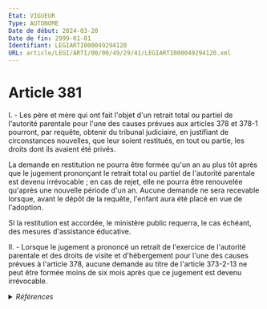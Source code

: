 ```yaml
---
État: VIGUEUR
Type: AUTONOME
Date de début: 2024-03-20
Date de fin: 2999-01-01
Identifiant: LEGIARTI000049294120
URL: article/LEGI/ARTI/00/00/49/29/41/LEGIARTI000049294120.xml
---
```


<h1>Article 381</h1>

I. - Les père et mère qui ont fait l'objet d'un retrait total ou partiel de
l'autorité parentale pour l'une des causes prévues aux articles 378 et 378-1
pourront, par requête, obtenir du tribunal judiciaire, en justifiant de
circonstances nouvelles, que leur soient restitués, en tout ou partie, les
droits dont ils avaient été privés.<br />

La demande en restitution ne pourra être formée qu'un an au plus tôt après que
le jugement prononçant le retrait total ou partiel de l'autorité parentale est
devenu irrévocable ; en cas de rejet, elle ne pourra être renouvelée qu'après
une nouvelle période d'un an. Aucune demande ne sera recevable lorsque, avant le
dépôt de la requête, l'enfant aura été placé en vue de l'adoption.<br />

Si la restitution est accordée, le ministère public requerra, le cas échéant,
des mesures d'assistance éducative.<br />

II. - Lorsque le jugement a prononcé un retrait de l'exercice de l'autorité
parentale et des droits de visite et d'hébergement pour l'une des causes prévues
à l'article 378, aucune demande au titre de l'article 373-2-13 ne peut être
formée moins de six mois après que ce jugement est devenu irrévocable.


<details>
  <summary><em>Références</em></summary>

  <h2>Articles faisant référence à l'article</h2>
  
  <ul>
    <li>
      <a href="https://legal.tricoteuses.fr//redirection/LEGIARTI000049291820?vers=git&vers=legifrance">LOI n° 2024-233 du 18 mars 2024 visant à mieux protéger et accompagner les enfants victimes et covictimes de violences intrafamiliales - article 5 ENTIEREMENT_MODIF</a> MODIFIE source
    </li>
    <li>
      <a href="https://legal.tricoteuses.fr//redirection/LEGIARTI000022469788?vers=git&vers=legifrance">Code civil - article 378 AUTONOME MODIFIE, en vigueur du 2010-07-11 au 2019-12-30</a> CITATION cible
    </li>
    <li>
      <a href="https://legal.tricoteuses.fr//redirection/LEGIARTI000039367649?vers=git&vers=legifrance">Code civil - article 378-1 AUTONOME VIGUEUR, en vigueur depuis le 2020-01-01</a> CITATION cible
    </li>
    <li>
      <a href="https://legal.tricoteuses.fr//redirection/LEGIARTI000006426993?vers=git&vers=legifrance">Code civil - article 378 AUTONOME MODIFIE, en vigueur du 1971-01-01 au 1996-07-06</a> CITATION cible
    </li>
    <li>
      <a href="https://legal.tricoteuses.fr//redirection/LEGIARTI000006427007?vers=git&vers=legifrance">Code civil - article 378-1 AUTONOME MODIFIE, en vigueur du 1971-01-01 au 1996-07-06</a> CITATION cible
    </li>
    <li>
      <a href="https://legal.tricoteuses.fr//redirection/LEGIARTI000006426994?vers=git&vers=legifrance">Code civil - article 378 AUTONOME MODIFIE, en vigueur du 1996-07-06 au 2010-07-11</a> CITATION cible
    </li>
    <li>
      <a href="https://legal.tricoteuses.fr//redirection/LEGIARTI000039778182?vers=git&vers=legifrance">Code civil - article 378 AUTONOME MODIFIE, en vigueur du 2019-12-30 au 2020-08-01</a> CITATION cible
    </li>
    <li>
      <a href="https://legal.tricoteuses.fr//redirection/LEGIARTI000042193452?vers=git&vers=legifrance">Code civil - article 378 AUTONOME MODIFIE, en vigueur du 2020-08-01 au 2024-03-20</a> CITATION cible
    </li>
    <li>
      <a href="https://legal.tricoteuses.fr//redirection/LEGIARTI000032207470?vers=git&vers=legifrance">Code civil - article 378-1 AUTONOME MODIFIE, en vigueur du 2016-03-16 au 2020-01-01</a> CITATION cible
    </li>
    <li>
      <a href="https://legal.tricoteuses.fr//redirection/LEGIARTI000049294106?vers=git&vers=legifrance">Code civil - article 378 AUTONOME VIGUEUR, en vigueur depuis le 2024-03-20</a> CITATION cible
    </li>
    <li>
      <a href="https://legal.tricoteuses.fr//redirection/LEGIARTI000006427008?vers=git&vers=legifrance">Code civil - article 378-1 AUTONOME MODIFIE, en vigueur du 1996-07-06 au 2016-03-16</a> CITATION cible
    </li>
  </ul>
  
  <h2>Références faites par l'article</h2>
  
  <ul>
    <li>
      1959-09-21 CITATION cible <a href="https://legal.tricoteuses.fr//redirection/LEGIARTI000006682948?vers=git&vers=legifrance">Décret n°59-1095 du 21 septembre 1959 PORTANT, EN EXECUTION DES ARTICLES 800 DU CODE DE PROCEDURE PENALE ET 202 DU CODE DE LA FAMILLE ET DE L'AIDE SOCIALE, REGLEMENT D'ADMINISTRATION PUBLIQUE POUR L'APPLICATION DE DISPOSITIONS RELATIVES A LA PROTECTION DE L'ENFANCE ET DE L'ADOLESCENCE EN DANGER. - article 13 AUTONOME ABROGE, en vigueur du 1959-09-25 au 2006-04-09</a>
    </li>
    <li>
      1959-09-21 CITATION cible <a href="https://legal.tricoteuses.fr//redirection/LEGIARTI000006682940?vers=git&vers=legifrance">Décret n°59-1095 du 21 septembre 1959 PORTANT, EN EXECUTION DES ARTICLES 800 DU CODE DE PROCEDURE PENALE ET 202 DU CODE DE LA FAMILLE ET DE L'AIDE SOCIALE, REGLEMENT D'ADMINISTRATION PUBLIQUE POUR L'APPLICATION DE DISPOSITIONS RELATIVES A LA PROTECTION DE L'ENFANCE ET DE L'ADOLESCENCE EN DANGER. - article 6 AUTONOME ABROGE, en vigueur du 1959-09-25 au 2006-04-09</a>
    </li>
    <li>
      1970-06-04 CITATION cible <a href="https://legal.tricoteuses.fr//redirection/LEGIARTI000006283880?vers=git&vers=legifrance">Loi n° 70-459 du 4 juin 1970 relative à l'autorité parentale - article 14 AUTONOME VIGUEUR, en vigueur depuis le 1971-01-01</a>
    </li>
    <li>
      2024-03-18 MODIFIE cible <a href="https://legal.tricoteuses.fr//redirection/LEGIARTI000049291820?vers=git&vers=legifrance">LOI n° 2024-233 du 18 mars 2024 visant à mieux protéger et accompagner les enfants victimes et covictimes de violences intrafamiliales - article 5 ENTIEREMENT_MODIF</a>
    </li>
    <li>
      2024-03-18 CITATION cible <a href="https://legal.tricoteuses.fr//redirection/LEGIARTI000049291820?vers=git&vers=legifrance">LOI n° 2024-233 du 18 mars 2024 visant à mieux protéger et accompagner les enfants victimes et covictimes de violences intrafamiliales - article 5 ENTIEREMENT_MODIF</a>
    </li>
    <li>
      2999-01-01 CITATION source <a href="https://legal.tricoteuses.fr//redirection/LEGIARTI000006426993?vers=git&vers=legifrance">Code civil - article 378 AUTONOME MODIFIE, en vigueur du 1971-01-01 au 1996-07-06</a>
    </li>
    <li>
      2999-01-01 CITATION source <a href="https://legal.tricoteuses.fr//redirection/LEGIARTI000006427007?vers=git&vers=legifrance">Code civil - article 378-1 AUTONOME MODIFIE, en vigueur du 1971-01-01 au 1996-07-06</a>
    </li>
    <li>
      2999-01-01 CITATION cible <a href="https://legal.tricoteuses.fr//redirection/LEGIARTI000006681180?vers=git&vers=legifrance">Code de la famille et de l'aide sociale - article 64 AUTONOME MODIFIE, en vigueur du 1970-06-05 au 1984-09-07</a>
    </li>
    <li>
      2999-01-01 CITATION cible <a href="https://legal.tricoteuses.fr//redirection/LEGIARTI000006681074?vers=git&vers=legifrance">Code de la famille et de l'aide sociale - article 75 AUTONOME ABROGE, en vigueur du 1956-01-28 au 1984-09-07</a>
    </li>
  </ul>
</details>
